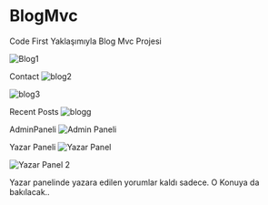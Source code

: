 # BlogMvc

Code First Yaklaşımıyla Blog Mvc Projesi

![Blog1](https://user-images.githubusercontent.com/84031734/211216962-92cc7629-a49b-4ea5-af90-a4deb4732875.png)

Contact
![blog2](https://user-images.githubusercontent.com/84031734/211216997-105ad656-604a-49d8-97bd-ca0bf8d7d31a.png)


![blog3](https://user-images.githubusercontent.com/84031734/211217004-1c0348d5-30bd-4e51-bdbd-8aca8e1147b0.png)

Recent Posts
![blogg](https://user-images.githubusercontent.com/84031734/211217028-f7c0a0c1-9684-414e-8a01-2093c2b983b1.png)

AdminPaneli
![Admin Paneli](https://user-images.githubusercontent.com/84031734/211217044-1ef94753-083e-42d4-90ed-f1f13943a126.png)

Yazar Paneli
![Yazar Panel](https://user-images.githubusercontent.com/84031734/211217065-db6bb0af-8bd6-4ecf-a2e3-6aae5511d294.png)

![Yazar Panel 2](https://user-images.githubusercontent.com/84031734/211217068-1c09804c-a576-4c72-9156-176910f07d3c.png)


Yazar panelinde yazara edilen yorumlar kaldı sadece. O Konuya da bakılacak..
